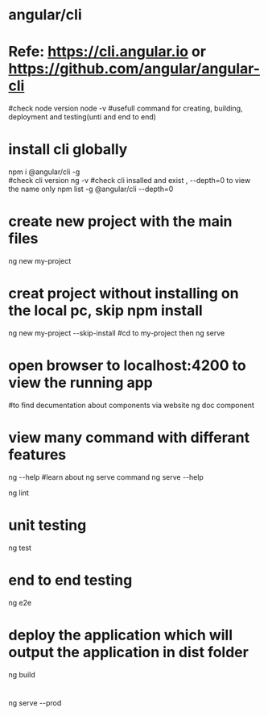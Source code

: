# angular/cli
# Refe: https://cli.angular.io or https://github.com/angular/angular-cli
#check node version 
node -v
#usefull command for creating, building, deployment and testing(unti and end to end)
# install cli globally 
npm i @angular/cli -g   
#check cli version
ng -v
#check cli insalled and exist  , --depth=0 to view the name only
npm list -g @angular/cli  --depth=0
# create new project with the main files 
ng new my-project
# creat project without installing on the local pc, skip npm install
ng new my-project --skip-install
#cd to my-project then 
ng serve 
# open browser to localhost:4200 to view the running app
#to find decumentation about components via website
ng doc component
# view many command with differant features 
ng --help
#learn about ng serve command
ng serve --help

ng lint
# unit testing 
ng test
# end to end testing 
ng e2e
# deploy the application which will output the application in dist folder
ng build 
# 
ng serve --prod


